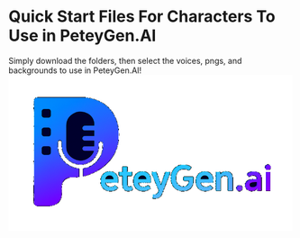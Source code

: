 # Quick Start Files For Characters To Use in PeteyGen.AI
Simply download the folders, then select the voices, pngs, and backgrounds to use in PeteyGen.AI!
![My Logo](./logo.png)
